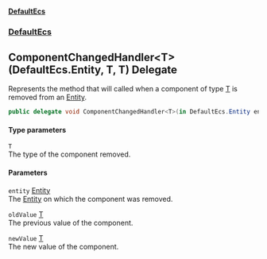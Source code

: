 #### [DefaultEcs](./index.md 'index')
### [DefaultEcs](./DefaultEcs.md 'DefaultEcs')
## ComponentChangedHandler&lt;T&gt;(DefaultEcs.Entity, T, T) Delegate
Represents the method that will called when a component of type [T](#DefaultEcs-ComponentChangedHandler-T-(DefaultEcs-Entity_T_T)-T 'DefaultEcs.ComponentChangedHandler&lt;T&gt;(DefaultEcs.Entity, T, T).T') is removed from an [Entity](./DefaultEcs-Entity.md 'DefaultEcs.Entity').  
```csharp
public delegate void ComponentChangedHandler<T>(in DefaultEcs.Entity entity, in T oldValue, in T newValue);
```
#### Type parameters
<a name='DefaultEcs-ComponentChangedHandler-T-(DefaultEcs-Entity_T_T)-T'></a>
`T`  
The type of the component removed.  
  
#### Parameters
<a name='DefaultEcs-ComponentChangedHandler-T-(DefaultEcs-Entity_T_T)-entity'></a>
`entity` [Entity](./DefaultEcs-Entity.md 'DefaultEcs.Entity')  
The [Entity](./DefaultEcs-Entity.md 'DefaultEcs.Entity') on which the component was removed.  
  
<a name='DefaultEcs-ComponentChangedHandler-T-(DefaultEcs-Entity_T_T)-oldValue'></a>
`oldValue` [T](#DefaultEcs-ComponentChangedHandler-T-(DefaultEcs-Entity_T_T)-T 'DefaultEcs.ComponentChangedHandler&lt;T&gt;(DefaultEcs.Entity, T, T).T')  
The previous value of the component.  
  
<a name='DefaultEcs-ComponentChangedHandler-T-(DefaultEcs-Entity_T_T)-newValue'></a>
`newValue` [T](#DefaultEcs-ComponentChangedHandler-T-(DefaultEcs-Entity_T_T)-T 'DefaultEcs.ComponentChangedHandler&lt;T&gt;(DefaultEcs.Entity, T, T).T')  
The new value of the component.  
  
